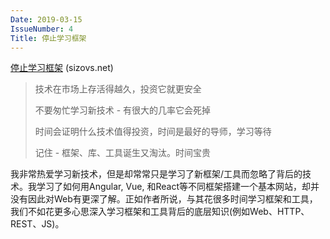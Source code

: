 ```yaml
---
Date: 2019-03-15
IssueNumber: 4
Title: 停止学习框架
---
```


[停止学习框架](https://sizovs.net/2018/12/17/stop-learning-frameworks/) (sizovs.net)

> 技术在市场上存活得越久，投资它就更安全
>
> 不要匆忙学习新技术 - 有很大的几率它会死掉
>
> 时间会证明什么技术值得投资，时间是最好的导师，学习等待
>
> 记住 - 框架、库、工具诞生又淘汰。时间宝贵

我非常热爱学习新技术，但是却常常只是学习了新框架/工具而忽略了背后的技术。我学习了如何用Angular, Vue, 和React等不同框架搭建一个基本网站，却并没有因此对Web有更深了解。正如作者所说，与其花很多时间学习框架和工具，我们不如花更多心思深入学习框架和工具背后的底层知识(例如Web、HTTP、REST、JS)。